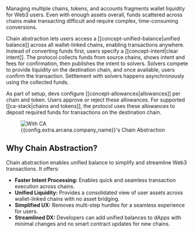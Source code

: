 Managing multiple chains, tokens, and accounts fragments wallet liquidity for Web3 users. Even with enough assets overall, funds scattered across chains make transacting difficult and require complex, time-consuming conversions.

Chain abstraction lets users access a [[concept-unified-balance|unified balance]] across all wallet-linked chains, enabling transactions anywhere. Instead of converting funds first, users specify a [[concept-intent|clear intent]]. The protocol collects funds from source chains, shows intent and fees for confirmation, then publishes the intent to solvers. Solvers compete to provide liquidity on the destination chain, and once available, users confirm the transaction. Settlement with solvers happens asynchronously using the collected funds.

As part of setup, devs configure [[concept-allowances|allowances]] per chain and token. Users approve or reject these allowances. For supported [[ca-stack|chains and tokens]], the protocol uses these allowances to deposit required funds for transactions on the destination chain.

<figure markdown="span">
  <img alt="With CA" src="{{config.extra.arcana.img_dir}}/an_ca_landing.{{config.extra.arcana.img_png}}"/>
  <figcaption>{{config.extra.arcana.company_name}}'s Chain Abstraction</figcaption>
</figure>

## Why Chain Abstraction?

Chain abstraction enables unified balance to simplify and streamline Web3 transactions. It offers: 

* **Faster Intent Processing:** Enables quick and seamless transaction execution across chains.
* **Unified Liquidity:** Provides a consolidated view of user assets across wallet-linked chains with no asset bridging.
* **Simplified UX:** Removes multi-step hurdles for a seamless experience for users.
* **Streamlined DX:** Developers can add unified balances to dApps with minimal changes and no smart contract updates for new chains.
